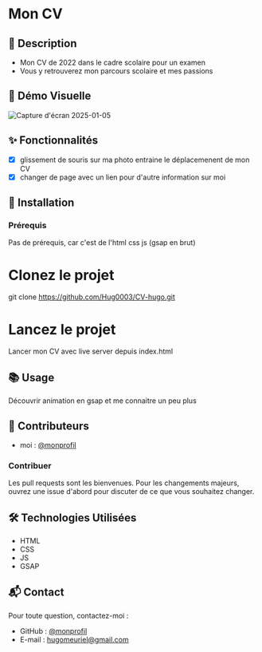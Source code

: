 # Mon CV 
## 📄 Description
- Mon CV de 2022 dans le cadre scolaire pour un examen 
- Vous y retrouverez mon parcours scolaire et mes passions 

## 🎥 Démo Visuelle
![Capture d'écran 2025-01-05](https://github.com/user-attachments/assets/25b71e51-2adf-4f04-9ba7-3be7566298b5)

## ✨ Fonctionnalités
- [x] glissement de souris sur ma photo entraine le déplacemenent de mon CV   
- [x] changer de page avec un lien pour d'autre information sur moi  

## 🚀 Installation
### Prérequis
Pas de prérequis, car c'est de l'html css js (gsap en brut) 
# Clonez le projet
git clone https://github.com/Hug0003/CV-hugo.git
# Lancez le projet
Lancer mon CV avec live server depuis index.html

## 📚 Usage
Découvrir animation en gsap et me connaitre un peu plus 

## 👥 Contributeurs
- moi : [@monprofil](https://github.com/Hug0003)  

### Contribuer
Les pull requests sont les bienvenues. Pour les changements majeurs, ouvrez une issue d'abord pour discuter de ce que vous souhaitez changer.  

## 🛠️ Technologies Utilisées
- HTML 
- CSS
- JS
- GSAP

## 📬 Contact
Pour toute question, contactez-moi :  
- GitHub : [@monprofil](https://github.com/Hug0003)  
- E-mail : hugomeuriel@gmail.com

